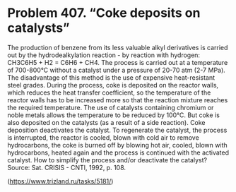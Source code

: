 # Problem 407. “Coke deposits on catalysts”

The production of benzene from its less valuable alkyl derivatives is carried out by the hydrodealkylation reaction - by reaction with hydrogen: CH3C6H5 + H2 = C6H6 + CH4. The process is carried out at a temperature of 700-800°C without a catalyst under a pressure of 20-70 atm (2-7 MPa). The disadvantage of this method is the use of expensive heat-resistant steel grades. During the process, coke is deposited on the reactor walls, which reduces the heat transfer coefficient, so the temperature of the reactor walls has to be increased more so that the reaction mixture reaches the required temperature. The use of catalysts containing chromium or noble metals allows the temperature to be reduced by 100°C. But coke is also deposited on the catalysts (as a result of a side reaction). Coke deposition deactivates the catalyst. To regenerate the catalyst, the process is interrupted, the reactor is cooled, blown with cold air to remove hydrocarbons, the coke is burned off by blowing hot air, cooled, blown with hydrocarbons, heated again and the process is continued with the activated catalyst. How to simplify the process and/or deactivate the catalyst? Source: Sat. CRISIS - CNTI, 1992, p. 108.

(https://www.trizland.ru/tasks/5181/)